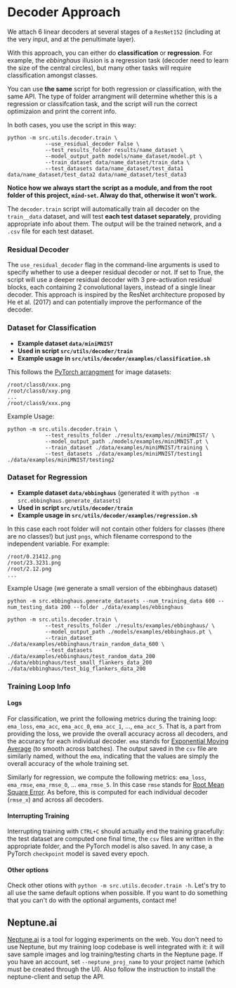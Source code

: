 # Decoder Approach

We attach 6 linear decoders at several stages of a `ResNet152` (including at the very input, and at the penultimate layer). 

With this approach, you can either do **classification** or **regression**. For example, the _ebbinghaus_ illusion is a regression task (decoder need to learn the size of the central circles), but many other tasks will require classification amongst classes.

You can use **the same** script for both regression or classification, with the same API. The type of folder arrangment will determine whether this is a regression or classifcation task, and the script will run the correct optimizaion and print the corrent info.

In both cases, you use the script in this way:
```
python -m src.utils.decoder.train \
            --use_residual_decoder False \
            --test_results_folder results/name_dataset \
            --model_output_path models/name_dataset/model.pt \
            --train_dataset data/name_dataset/train_data \
            --test_datasets data/name_dataset/test_data1 data/name_dataset/test_data2 data/name_dataset/test_data3 
```
**Notice how we always start the script as a module, and from the root folder of this project, `mind-set`. Alway do that, otherwise it won't work.**

The `decoder.train` script will automatically train all decoder on the `train__data`  dataset, and will test **each test dataset separately**, providing appropriate info about them. The output will be the trained network, and a `.csv` file for each test dataset.

### Residual Decoder
The ```use_residual_decoder``` flag in the command-line arguments is used to specify whether to use a deeper residual decoder or not. If set to True, the script will use a deeper residual decoder with 3 pre-activation residual blocks, each containing 2 convolutional layers, instead of a single linear decoder. This approach is inspired by the ResNet architecture proposed by He et al. (2017) and can potentially improve the performance of the decoder.

### Dataset for Classification

* **Example dataset `data/miniMNIST`**
* **Used in script `src/utils/decoder/train`**
* **Example usage in `src/utils/decoder/examples/classification.sh`**

This follows the [PyTorch arrangment](https://pytorch.org/vision/stable/generated/torchvision.datasets.ImageFolder.html) for image datasets: 
```
/root/class0/xxx.png
/root/class0/xxy.png
...
/root/class9/xxx.png
```

Example Usage:

```
python -m src.utils.decoder.train \
            --test_results_folder ./results/examples//miniMNIST/ \
            --model_output_path ./models/examples/miniMNIST.pt \
            --train_dataset ./data/examples/miniMNIST/training \
            --test_datasets ./data/examples/miniMNIST/testing1 ./data/examples/miniMNIST/testing2
```

### Dataset for Regression
* **Example dataset `data/ebbinghaus`** (generated it with `python -m src.ebbinghaus.generate_datasets`)
* **Used in script `src/utils/decoder/train`**
* **Example usage in `src/utils/decoder/examples/regression.sh`**


In this case each root folder will not contain other folders for classes (there are no classes!) but just `pngs`, which filename correspond to the independent variable. For example:
```
/root/0.21412.png
/root/23.3231.png
/root/2.12.png
...
```

Example Usage (we generate a small version of the ebbinghaus dataset)
```
python -m src.ebbinghaus.generate_datasets --num_training_data 600 --num_testing_data 200 --folder ./data/examples/ebbinghaus

python -m src.utils.decoder.train \
            --test_results_folder ./results/examples/ebbinghaus/ \
            --model_output_path ./models/examples/ebbinghaus.pt \
            --train_dataset ./data/examples/ebbinghaus/train_random_data_600 \
            --test_datasets ./data/examples/ebbinghaus/test_random_data_200 ./data/ebbinghaus/test_small_flankers_data_200 ./data/ebbinghaus/test_big_flankers_data_200
```



### Training Loop Info
#### Logs
For classification, we print the following metrics during the training loop: `ema_loss`, `ema_acc`, `ema_acc_0`, `ema_acc_1`, ..., `ema_acc_5`. That is, a part from providing the loss, we provide the overall accuracy across all decoders, and the accuracy for each individual decoder. `ema` stands for [Exponential Moving Average](https://en.wikipedia.org/wiki/Moving_average) (to smooth across batches).
The output saved in the `csv` file are similarly named, without the `ema`, indicating that the values are simply the overall accuracy of the whole training set.

Similarly for regression, we compute the following metrics: 
`ema_loss`, `ema_rmse`, `ema_rmse_0`, ... `ema_rmse_5`. In this case `rmse` stands for [Root Mean Square Error](https://en.wikipedia.org/wiki/Root-mean-square_deviation). As before, this is computed for each individual decoder (`rmse_x`) and across all decoders.  

#### Interrupting Training
Interrupting training with `CTRL+C` should actually end the training gracefully: the test dataset are computed one final time, the `csv` files are written in the appropriate folder, and the PyTorch model is also saved. In any case, a PyTorch `checkpoint` model is saved every epoch.

#### Other options
Check other otions with `python -m src.utils.decoder.train -h`. Let's try to all use the same default options when possible. If you want to do something that you can't do with the optional arguments, contact me!

## Neptune.ai
[Neptune.ai](www.neptune.ai) is a tool for logging experiments on the web. You don't need to use Neptune, but my training loop codebase is well integrated with it: it will save sample images and log training/testing charts in the Neptune page.
If you have an account, set `--neptune_proj_name` to your project name (which must be created through the UI). Also follow the instruction to install the neptune-client and setup the API.  



